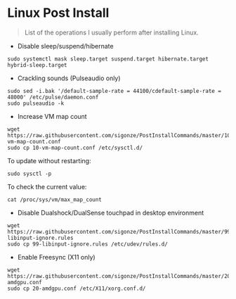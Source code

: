 # Linux Post Install


> List of the operations I usually perform after installing Linux.


* Disable sleep/suspend/hibernate
```
sudo systemctl mask sleep.target suspend.target hibernate.target hybrid-sleep.target
```

* Crackling sounds (Pulseaudio only)
```
sudo sed -i.bak '/default-sample-rate = 44100/cdefault-sample-rate = 48000' /etc/pulse/daemon.conf
sudo pulseaudio -k
```

* Increase VM map count
```
wget https://raw.githubusercontent.com/sigonze/PostInstallCommands/master/10-vm-map-count.conf
sudo cp 10-vm-map-count.conf /etc/sysctl.d/
```
To update without restarting:
```
sudo sysctl -p
```
To check the current value:
```
cat /proc/sys/vm/max_map_count
```

* Disable Dualshock/DualSense touchpad in desktop environment
```
wget https://raw.githubusercontent.com/sigonze/PostInstallCommands/master/99-libinput-ignore.rules
sudo cp 99-libinput-ignore.rules /etc/udev/rules.d/
```

* Enable Freesync (X11 only)
```
wget https://raw.githubusercontent.com/sigonze/PostInstallCommands/master/20-amdgpu.conf
sudo cp 20-amdgpu.conf /etc/X11/xorg.conf.d/
```
